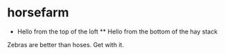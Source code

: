 horsefarm
=========

* Hello from the top of the loft
** Hello from the bottom of the hay stack


Zebras are better than hoses. Get with it.
